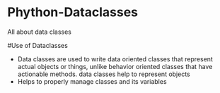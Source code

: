 # Phython-Dataclasses
All about data classes


#Use of Dataclasses 
- Data classes are used to write data oriented classes that represent actual objects or things, unlike behavior oriented classes that have actionable methods. 
data classes help to represent objects
- Helps to properly manage classes and its variables 